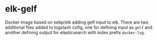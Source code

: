 # elk-gelf

Docker image based on sebp/elk adding gelf input to elk. There are two additional files added to logstash cofig, one for defining input as `gelf` and another defining output for elasticsearch with index prefix `docker-log`.

